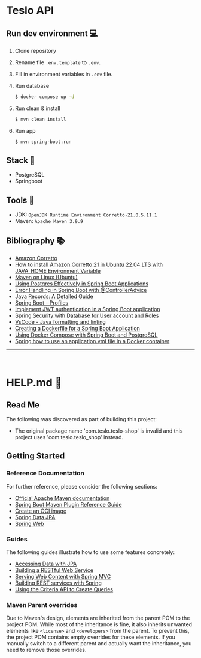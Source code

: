 # Teslo API

## Run dev environment 💻

1. Clone repository

2. Rename file `.env.template` to `.env`.

3. Fill in environment variables in `.env` file.

4. Run database

   ```bash
   $ docker compose up -d
   ```

5. Run clean & install

   ```bash
   $ mvn clean install
   ```

6. Run app

   ```bash
   $ mvn spring-boot:run
   ```

## Stack 🚧

- PostgreSQL
- Springboot

## Tools 🔧

- JDK: `OpenJDK Runtime Environment Corretto-21.0.5.11.1`
- Maven: `Apache Maven 3.9.9`

## Bibliography 📚

- [Amazon Corretto](https://aws.amazon.com/es/corretto/?filtered-posts.sort-by=item.additionalFields.createdDate&filtered-posts.sort-order=desc)
- [How to install Amazon Corretto 21 in Ubuntu 22.04 LTS with JAVA_HOME Environment Variable](https://www.youtube.com/watch?app=desktop&v=sY_9CwGSCJ0)
- [Maven on Linux (Ubuntu)](https://www.digitalocean.com/community/tutorials/install-maven-linux-ubuntu#installing-maven-on-linux-ubuntu)
- [Using Postgres Effectively in Spring Boot Applications](https://hackernoon.com/using-postgres-effectively-in-spring-boot-applications)
- [Error Handling in Spring Boot with @ControllerAdvice](https://freedium.cfd/https://erkanyasun.medium.com/advanced-error-handling-in-spring-boot-with-controlleradvice-2526803890f9)
- [Java Records: A Detailed Guide](https://freedium.cfd/https://erkanyasun.medium.com/understanding-java-records-a-detailed-guide-510ce4a1bc42)
- [Spring Boot - Profiles](./docs/spring-boot-profiles.md)
- [Implement JWT authentication in a Spring Boot application](https://medium.com/@tericcabrel/implement-jwt-authentication-in-a-spring-boot-3-application-5839e4fd8fac)
- [Spring Security with Database for User account and Roles](https://medium.com/@prasanta-paul/spring-security-with-database-for-user-account-and-roles-ec3c7540db6e)
- [VsCode - Java formatting and linting](https://code.visualstudio.com/docs/java/java-linting)
- [Creating a Dockerfile for a Spring Boot Application](https://medium.com/@vitthalchandankar2/creating-a-dockerfile-for-a-spring-boot-application-a-step-by-step-guide-237e84bb37b6)
- [Using Docker Compose with Spring Boot and PostgreSQL](https://medium.com/@saygiligozde/using-docker-compose-with-spring-boot-and-postgresql-235031106f9f)
- [Spring how to use an application.yml file in a Docker container](https://stackoverflow.com/questions/74923999/how-do-i-get-spring-to-use-an-application-yml-file-in-a-docker-container)

---

<br/>

# HELP.md 🔷

## Read Me

The following was discovered as part of building this project:

- The original package name 'com.teslo.teslo-shop' is invalid and this project uses 'com.teslo.teslo_shop' instead.

## Getting Started

### Reference Documentation

For further reference, please consider the following sections:

- [Official Apache Maven documentation](https://maven.apache.org/guides/index.html)
- [Spring Boot Maven Plugin Reference Guide](https://docs.spring.io/spring-boot/3.4.1/maven-plugin)
- [Create an OCI image](https://docs.spring.io/spring-boot/3.4.1/maven-plugin/build-image.html)
- [Spring Data JPA](https://docs.spring.io/spring-boot/3.4.1/reference/data/sql.html#data.sql.jpa-and-spring-data)
- [Spring Web](https://docs.spring.io/spring-boot/3.4.1/reference/web/servlet.html)

### Guides

The following guides illustrate how to use some features concretely:

- [Accessing Data with JPA](https://spring.io/guides/gs/accessing-data-jpa/)
- [Building a RESTful Web Service](https://spring.io/guides/gs/rest-service/)
- [Serving Web Content with Spring MVC](https://spring.io/guides/gs/serving-web-content/)
- [Building REST services with Spring](https://spring.io/guides/tutorials/rest/)
- [Using the Criteria API to Create Queries](https://jakarta.ee/learn/docs/jakartaee-tutorial/current/persist/persistence-criteria/persistence-criteria.html)

### Maven Parent overrides

Due to Maven's design, elements are inherited from the parent POM to the project POM.
While most of the inheritance is fine, it also inherits unwanted elements like `<license>` and `<developers>` from the parent.
To prevent this, the project POM contains empty overrides for these elements.
If you manually switch to a different parent and actually want the inheritance, you need to remove those overrides.
